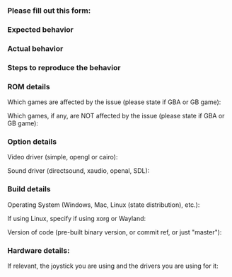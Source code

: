 ### Please fill out this form:

### Expected behavior

### Actual behavior

### Steps to reproduce the behavior

### ROM details

Which games are affected by the issue (please state if GBA or GB game):

Which games, if any, are NOT affected by the issue (please state if GBA or GB game):

### Option details

Video driver (simple, opengl or cairo):

Sound driver (directsound, xaudio, openal, SDL):

### Build details

Operating System (Windows, Mac, Linux (state distribution), etc.):

If using Linux, specify if using xorg or Wayland:

Version of code (pre-built binary version, or commit ref, or just "master"):

### Hardware details:

If relevant, the joystick you are using and the drivers you are using for it:
